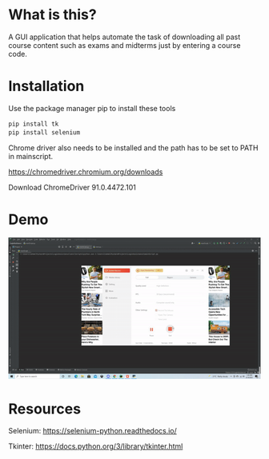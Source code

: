 # What is this?

A GUI application that helps automate the task of downloading all past course content such as exams and midterms just by entering a course code.

# Installation

Use the package manager pip to install these tools
```bash
pip install tk
pip install selenium
```
Chrome driver also needs to be installed and the path has to be set to PATH in mainscript.

https://chromedriver.chromium.org/downloads

Download ChromeDriver 91.0.4472.101

# Demo

![Demo Video](./Assets/demo.gif)

# Resources
Selenium: https://selenium-python.readthedocs.io/

Tkinter: https://docs.python.org/3/library/tkinter.html